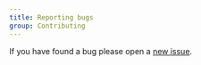 ```yaml
---
title: Reporting bugs
group: Contributing
---
```


If you have found a bug please open a [new issue](https://github.com/photoview/photoview/issues/new).
